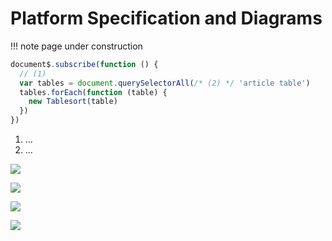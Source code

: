 # Platform Specification and Diagrams

!!! note page under construction

```js
document$.subscribe(function () {
  // (1)
  var tables = document.querySelectorAll(/* (2) */ 'article table')
  tables.forEach(function (table) {
    new Tablesort(table)
  })
})
```

1. ...
2. ...

![](diagram1.png)

![](diagram2.png)

![](diagram3.png)

![](diagram4.png)
